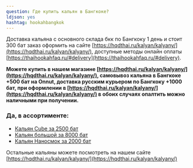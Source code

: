 ```yaml
---
question: Где купить кальян в Бангкоке?
ldjson: yes 
hashtag: hookahbangkok
---
```


Доставка кальяна с основного склада бкк по Бангкоку 1 день и стоит 300 бат заказ оформить на сайте [https://hqdthai.ru/kalyan/kalyany/](https://hqdthai.ru/kalyan/kalyany/), доступные методы онлайн оплаты [https://thaihookahfaq.ru/#delivery](https://thaihookahfaq.ru/#delivery).

**Можете купить в нашем магазине [https://hqdthai.ru/kalyan/kalyany/](https://hqdthai.ru/kalyan/kalyany/), самовывоз кальяна в Бангкоке +500 бат на Onnut, доставка русским курьером по Бангкоку +1000 бат, при оформлении в [https://hqdthai.ru/kalyan/kalyany/](https://hqdthai.ru/kalyan/kalyany/) в обоих случаях опалтить можно наличными при получении.**

### Да, в ассортименте:

* [Кальян Cube за 2500 бат](https://hqdthai.ru/kalyan/kalyancube/)
* [Кальян большой за 8000 бат](https://hqdthai.ru/kalyan/kalyangold/)
* [Кальян Наносмок за 2000 бат](https://hqdthai.ru/kalyan/kalyannanosmoke/)

Остальные кальяны можете посмотреть на нашем сайте [https://hqdthai.ru/kalyan/kalyany/](https://hqdthai.ru/kalyan/kalyany/) 


